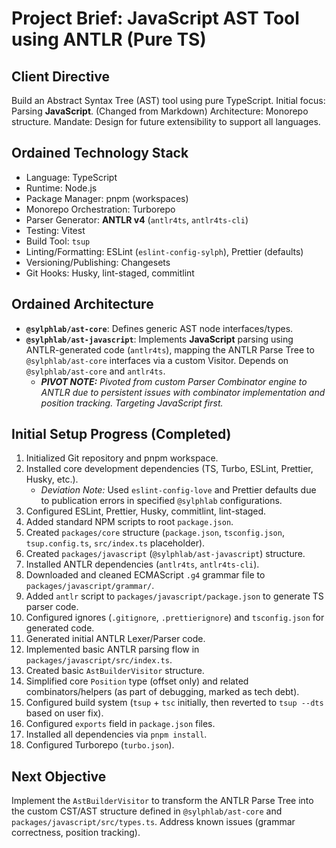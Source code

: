 # Project Brief: JavaScript AST Tool using ANTLR (Pure TS)

## Client Directive

Build an Abstract Syntax Tree (AST) tool using pure TypeScript.
Initial focus: Parsing **JavaScript**. (Changed from Markdown)
Architecture: Monorepo structure.
Mandate: Design for future extensibility to support all languages.

## Ordained Technology Stack

- Language: TypeScript
- Runtime: Node.js
- Package Manager: pnpm (workspaces)
- Monorepo Orchestration: Turborepo
- Parser Generator: **ANTLR v4** (`antlr4ts`, `antlr4ts-cli`)
- Testing: Vitest
- Build Tool: `tsup`
- Linting/Formatting: ESLint (`eslint-config-sylph`), Prettier (defaults)
- Versioning/Publishing: Changesets
- Git Hooks: Husky, lint-staged, commitlint

## Ordained Architecture

- **`@sylphlab/ast-core`**: Defines generic AST node interfaces/types.
- **`@sylphlab/ast-javascript`**: Implements **JavaScript** parsing using ANTLR-generated code (`antlr4ts`), mapping the ANTLR Parse Tree to `@sylphlab/ast-core` interfaces via a custom Visitor. Depends on `@sylphlab/ast-core` and `antlr4ts`.
  - **_PIVOT NOTE:_** _Pivoted from custom Parser Combinator engine to ANTLR due to persistent issues with combinator implementation and position tracking. Targeting JavaScript first._

## Initial Setup Progress (Completed)

1.  Initialized Git repository and pnpm workspace.
2.  Installed core development dependencies (TS, Turbo, ESLint, Prettier, Husky, etc.).
    - _Deviation Note:_ Used `eslint-config-love` and Prettier defaults due to publication errors in specified `@sylphlab` configurations.
3.  Configured ESLint, Prettier, Husky, commitlint, lint-staged.
4.  Added standard NPM scripts to root `package.json`.
5.  Created `packages/core` structure (`package.json`, `tsconfig.json`, `tsup.config.ts`, `src/index.ts` placeholder).
6.  Created `packages/javascript` (`@sylphlab/ast-javascript`) structure.
7.  Installed ANTLR dependencies (`antlr4ts`, `antlr4ts-cli`).
8.  Downloaded and cleaned ECMAScript `.g4` grammar file to `packages/javascript/grammar/`.
9.  Added `antlr` script to `packages/javascript/package.json` to generate TS parser code.
10. Configured ignores (`.gitignore`, `.prettierignore`) and `tsconfig.json` for generated code.
11. Generated initial ANTLR Lexer/Parser code.
12. Implemented basic ANTLR parsing flow in `packages/javascript/src/index.ts`.
13. Created basic `AstBuilderVisitor` structure.
14. Simplified core `Position` type (offset only) and related combinators/helpers (as part of debugging, marked as tech debt).
15. Configured build system (`tsup` + `tsc` initially, then reverted to `tsup --dts` based on user fix).
16. Configured `exports` field in `package.json` files.
17. Installed all dependencies via `pnpm install`.
18. Configured Turborepo (`turbo.json`).

## Next Objective

Implement the `AstBuilderVisitor` to transform the ANTLR Parse Tree into the custom CST/AST structure defined in `@sylphlab/ast-core` and `packages/javascript/src/types.ts`. Address known issues (grammar correctness, position tracking).
